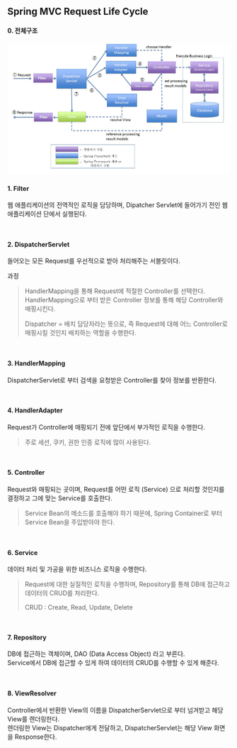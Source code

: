 ## Spring MVC Request Life Cycle

#### 0. 전체구조
<img src="../img/springmvclc1.jpeg">

<br />

#### 1. Filter
웹 애플리케이션의 전역적인 로직을 담당하며, Dipatcher Servlet에 들어가기 전인 웹 애플리케이션 단에서 실행된다.

<br />

#### 2. DispatcherServlet
들어오는 모든 Request를 우선적으로 받아 처리해주는 서블릿이다.  

과정
> HandlerMapping을 통해 Request에 적절한 Controller를 선택한다.  
> HandlerMapping으로 부터 받은 Controller 정보를 통해 해당 Controller와 매핑시킨다.
>
> Dispatcher = 배치 담당자라는 뜻으로, 즉 Request에 대해 어느 Controller로 매핑시킬 것인지 배치하는 역할을 수행한다.

<br />

#### 3. HandlerMapping
DispatcherServlet로 부터 검색을 요청받은 Controller를 찾아 정보를 반환한다.

<br />

#### 4. HandlerAdapter
Request가 Controller에 매핑되기 전에 앞단에서 부가적인 로직을 수행한다.

> 주로 세션, 쿠키, 권한 인증 로직에 많이 사용된다.

<br />

#### 5. Controller
Request와 매핑되는 곳이며, Request를 어떤 로직 (Service) 으로 처리할 것인지를 결정하고 그에 맞는 Service를 호출한다.

> Service Bean의 메소드를 호출해야 하기 때문에, Spring Container로 부터 Service Bean을 주입받아야 한다.

<br />

#### 6. Service
데이터 처리 및 가공을 위한 비즈니스 로직을 수행한다.

> Request에 대한 실질적인 로직을 수행하며, Repository를 통해 DB에 접근하고 데이터의 CRUD를 처리한다.
>
> CRUD : Create, Read, Update, Delete

<br />

#### 7. Repository
DB에 접근하는 객체이며, DAO (Data Access Object) 라고 부른다.  
Service에서 DB에 접근할 수 있게 하여 데이터의 CRUD를 수행할 수 있게 해준다.

<br />

#### 8. ViewResolver
Controller에서 반환한 View의 이름을 DispatcherServlet으로 부터 넘겨받고 해당 View를 렌더링한다.  
렌더링한 View는 Dispatcher에게 전달하고, DispatcherServlet는 해당 View 화면을 Response한다.

